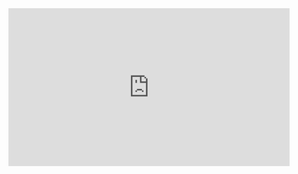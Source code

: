 <iframe width="560" height="315" src="https://www.youtube.com/embed/Z5iNM5jooAk" title="YouTube video player" frameborder="0" allow="accelerometer; autoplay; clipboard-write; encrypted-media; gyroscope; picture-in-picture" allowfullscreen></iframe>
